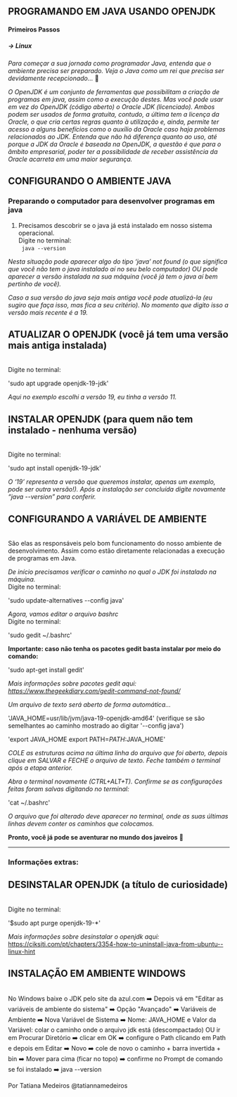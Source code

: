 ## PROGRAMANDO EM JAVA USANDO OPENJDK
#### Primeiros Passos
##### → Linux

*Para começar a sua jornada como programador Java, entenda que o ambiente precisa ser preparado. Veja o Java como um rei que precisa ser devidamente recepcionado…* 👑

*O OpenJDK é um conjunto de ferramentas que possibilitam a criação de programas em java, assim como a execução destes. Mas você pode usar em vez do OpenJDK (código aberto) o Oracle JDK (licenciado). Ambos podem ser usados de forma gratuita, contudo, a última tem a licença da Oracle, o que cria certas regras quanto à utilização e, ainda, permite ter acesso a alguns benefícios como o auxílio da Oracle caso haja problemas relacionados ao JDK. Entenda que não há diferença quanto ao uso, até porque a JDK da Oracle é baseada na OpenJDK, a questão é que para o âmbito empresarial, poder ter a possibilidade de receber assistência da Oracle acarreta em uma maior segurança.*

## CONFIGURANDO O AMBIENTE JAVA
### Preparando o computador para desenvolver programas em java

1. Precisamos descobrir se o java já está instalado em nosso sistema operacional.
<br>Digite no terminal:<br/>
`
java --version`

*Nesta situação pode aparecer algo do tipo ‘java’ not found (o que significa que você não tem o java instalado aí no seu belo computador) OU pode aparecer a versão instalada na sua máquina (você já tem o java aí bem pertinho de você).*

*Caso a sua versão do java seja mais antiga você pode atualizá-la (eu sugiro que faça isso, mas fica a seu critério). No momento que digito isso a versão mais recente é a 19.*

## ATUALIZAR O OPENJDK (você já tem uma versão mais antiga instalada)
<br>Digite no terminal:<br/>

'sudo apt upgrade openjdk-19-jdk'

*Aqui no exemplo escolhi a versão 19, eu tinha a versão 11.*

## INSTALAR OPENJDK (para quem não tem instalado - nenhuma versão)
<br>Digite no terminal:<br/>

'sudo apt install openjdk-19-jdk'

*O ‘19’ representa a versão que queremos instalar, apenas um exemplo, pode ser outra versão!). Após a instalação ser concluída digite novamente “java --version” para conferir.*

## CONFIGURANDO A VARIÁVEL DE AMBIENTE
<br>São elas as responsáveis pelo bom funcionamento do nosso ambiente de desenvolvimento. Assim como estão diretamente relacionadas a execução de programas em Java.<br/>

*De início precisamos verificar o caminho no qual o JDK foi instalado na máquina.*
<br>Digite no terminal:<br/>

'sudo update-alternatives --config java'

*Agora, vamos editar o arquivo bashrc*
<br>Digite no terminal:<br/>

'sudo gedit ~/.bashrc'

**Importante: caso não tenha os pacotes gedit basta instalar por meio do comando:**

'sudo apt-get install gedit'

*Mais informações sobre pacotes gedit aqui: https://www.thegeekdiary.com/gedit-command-not-found/*

*Um arquivo de texto será aberto de forma automática…*

'JAVA_HOME=usr/lib/jvm/java-19-openjdk-amd64' (verifique se são semelhantes ao caminho mostrado ao digitar '--config java')

'export JAVA_HOME export PATH=$PATH:$JAVA_HOME'

*COLE as estruturas acima na última linha do arquivo que foi aberto, depois clique em SALVAR e FECHE o arquivo de texto. Feche também o terminal após a etapa anterior.*

*Abra o terminal novamente (CTRL+ALT+T). Confirme se as configurações feitas foram salvas digitando no terminal:*

'cat ~/.bashrc'

*O arquivo que foi alterado deve aparecer no terminal, onde as suas últimas linhas devem conter os caminhos que colocamos.*

**Pronto, você já pode se aventurar no mundo dos javeiros** 🙂
______________________________
### Informações extras:

## DESINSTALAR OPENJDK (a título de curiosidade)
<br>Digite no terminal:<br/>

'$sudo apt purge openjdk-19-*'

*Mais informações sobre desinstalar o openjdk aqui:*
https://ciksiti.com/pt/chapters/3354-how-to-uninstall-java-from-ubuntu--linux-hint


## INSTALAÇÃO EM AMBIENTE WINDOWS
<br>No Windows baixe o JDK pelo site da azul.com ➡️ Depois vá em "Editar as variáveis de ambiente do sistema" ➡️ Opção "Avançado" ➡️ Variáveis de Ambiente ➡️ Nova Variável de Sistema ➡️ Nome: JAVA_HOME e Valor da Variável: colar o caminho onde o arquivo jdk está (descompactado) OU ir em Procurar Diretório ➡️ clicar em OK ➡️ configure o Path clicando em Path e depois em Editar ➡️ Novo ➡️ cole de novo o caminho + barra invertida + bin ➡️ Mover para cima (ficar no topo) ➡️ confirme no Prompt de comando se foi instalado ➡️ java --version

Por Tatiana Medeiros
@tatiannamedeiros
